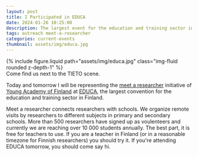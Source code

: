 ```yaml
---
layout: post
title: I Participated in EDUCA
date: 2024-01-26 10:25:00
description: The largest event for the education and training sector in Finland
tags: outreach meet-a-researcher
categories: current-events
thumbnail: assets/img/educa.jpg
---
```


<div class="row mt-3">
    <div class="col-sm mt-3 mt-md-0">
        {% include figure.liquid path="assets/img/educa.jpg" class="img-fluid rounded z-depth-1" %}
    </div>
</div>
<div class="caption">
    Come find us next to the TIETO scene. 
</div>

Today and tomorrow I will be representing the [meet a researcher](https://nuortentiedeakatemia.fi/en/meet-a-researcher/) initiative of [Young Academy of Finland](https://nuortentiedeakatemia.fi/en/) at
[EDUCA](https://educa.messukeskus.com/?lang=en), the largest convention for the education and training sector in Finland.

Meet a researcher connects researchers with schools. We organize remote visits by researchers to different subjects in primary and secondary schools. More than 500 researchers have signed up as voulenteers and currently we are reaching over 10 000 students annually. The best part, it is free for teachers to use. If you are a teacher in Finland (or in a reasonable timezone for Finnish researchers) you should try it. If you're attending EDUCA tomorrow, you should come say hi.

